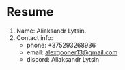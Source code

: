 # Resume
1. Name: Aliaksandr Lytsin.
2. Contact info:
    - phone: +375293268936
    - email: alexgooner13@gmail.com
    - discord: Aliaksandr Lytsin